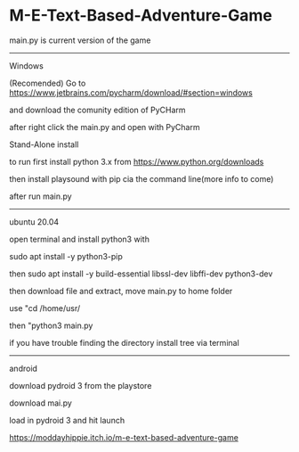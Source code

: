 # M-E-Text-Based-Adventure-Game
main.py is current version of the game

-------------------------------------------------------------

Windows

(Recomended)
Go to https://www.jetbrains.com/pycharm/download/#section=windows

and download the comunity edition of PyCHarm

after right click the main.py and open with PyCharm

Stand-Alone install

to run first install python 3.x from https://www.python.org/downloads

then install playsound with pip cia the command line(more info to come)

after run main.py

-------------------------------------------------------------

ubuntu 20.04

open terminal and install python3 with 

sudo apt install -y python3-pip

then sudo apt install -y build-essential libssl-dev libffi-dev python3-dev

then download file and extract, move main.py to home folder

use "cd /home/usr/

then "python3 main.py

if you have trouble finding the directory install tree via terminal 

-------------------------------------------------------------------------------------

android

download pydroid 3 from the playstore

download mai.py

load in pydroid 3 and hit launch

https://moddayhippie.itch.io/m-e-text-based-adventure-game
